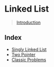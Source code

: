 # Linked List

> [Introduction](https://leetcode.com/explore/learn/card/linked-list/)

## Index
* [Singly Linked List](./singly-linked-list)
* [Two Pointer](./two-pointer)
* [Classic Problems](./classic-problems)
